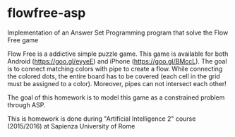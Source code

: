 # flowfree-asp
Implementation of an Answer Set Programming program that solve the Flow Free game


Flow Free is a addictive simple puzzle game. This game is available for both Android (https://goo.gl/eyyeE) and iPhone (https://goo.gl/BMccL). The goal is to connect matching colors with pipe to create a flow. While connecting the colored dots, the entire board has to be covered (each cell in the grid must be assigned to a color). Moreover, pipes can not intersect each other!

The goal of this homework is to model this game as a constrained problem through ASP.

This is homework is done during "Artificial Intelligence 2" course (2015/2016) at Sapienza University of Rome
